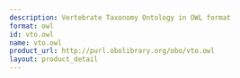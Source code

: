 ```yaml
---
description: Vertebrate Taxonomy Ontology in OWL format
format: owl
id: vto.owl
name: vto.owl
product_url: http://purl.obolibrary.org/obo/vto.owl
layout: product_detail
---
```

